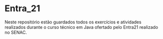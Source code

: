 # Entra_21
Neste repositório estão guardados todos os exercícios e atividades realizados durante o curso técnico em Java ofertado pelo Entra21 realizado no SENAC.
